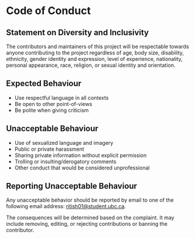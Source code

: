 # Code of Conduct

## Statement on Diversity and Inclusivity

The contributors and maintainers of this project will be respectable towards anyone contributing to the project regardless of age, body size, disability, ethnicity, gender identity and expression, level of experience, nationality, personal appearance, race, religion, or sexual identity and orientation.

## Expected Behaviour
- Use respectful language in all contexts
- Be open to other point-of-views
- Be polite when giving criticism

## Unacceptable Behaviour
- Use of sexualized language and imagery
- Public or private harassment 
- Sharing private information without explicit permission
- Trolling or insulting/derogatory comments
- Other conduct that would be considered unprofessional

## Reporting Unacceptable Behaviour
Any unacceptable behavior should be reported by email to one of the following email address: <ritish01@student.ubc.ca>.

The consequences will be determined based on the complaint. It may include removing, editing, or rejecting contributions or banning the contributor.
